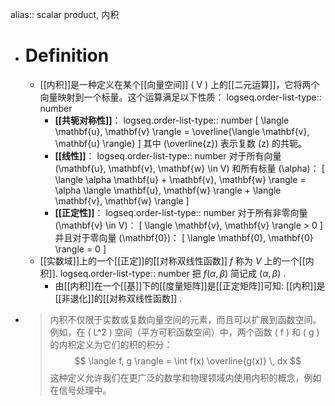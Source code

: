 alias:: scalar product, 内积

- # Definition
	- [[内积]]是一种定义在某个[[向量空间]] \( V \) 上的[[二元运算]]，它将两个向量映射到一个标量。这个运算满足以下性质：
	  logseq.order-list-type:: number
		- **[[共轭对称性]]**：
		  logseq.order-list-type:: number
		   \[ \langle \mathbf{u}, \mathbf{v} \rangle = \overline{\langle \mathbf{v}, \mathbf{u} \rangle} \]
		   其中 \(\overline{z}\) 表示复数 \(z\) 的共轭。
		- **[[线性]]**：
		  logseq.order-list-type:: number
		   对于所有向量 \(\mathbf{u}, \mathbf{v}, \mathbf{w} \in V\) 和所有标量 \(\alpha\)：
		   \[ \langle \alpha \mathbf{u} + \mathbf{v}, \mathbf{w} \rangle = \alpha \langle \mathbf{u}, \mathbf{w} \rangle + \langle \mathbf{v}, \mathbf{w} \rangle \]
		- **[[正定性]]**：
		  logseq.order-list-type:: number
		   对于所有非零向量 \(\mathbf{v} \in V\)：
		   \[ \langle \mathbf{v}, \mathbf{v} \rangle > 0 \]
		   并且对于零向量 \(\mathbf{0}\)：
		   \[ \langle \mathbf{0}, \mathbf{0} \rangle = 0 \]
	- [[实数域]]上的一个[[正定]]的[[对称双线性函数]] $f$ 称为 $V$ 上的一个[[内积]].
	  logseq.order-list-type:: number
	  把 $f(\alpha, \beta)$ 简记成 $(\alpha, \beta)$ .
		- 由[[内积]]在一个[[基]]下的[[度量矩阵]]是[[正定矩阵]]可知: [[内积]]是[[非退化]]的[[对称双线性函数]] .
- >内积不仅限于实数或复数向量空间的元素，而且可以扩展到函数空间。例如，在 \( L^2 \) 空间（平方可积函数空间）中，两个函数 \( f \) 和 \( g \) 的内积定义为它们的积的积分：
  $$ \langle f, g \rangle = \int f(x) \overline{g(x)} \, dx $$
  这种定义允许我们在更广泛的数学和物理领域内使用内积的概念，例如在信号处理中。